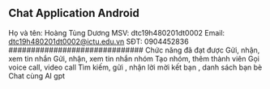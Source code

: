 ## Chat Application Android


Họ và tên: Hoàng Tùng Dương
MSV: dtc19h480201dt0002
Email: dtc19h480201dt0002@ictu.edu.vn
SĐT: 0904452836
##############################
Chức năng đã đạt được 
Gửi, nhận, xem tin nhắn 
Gửi, nhận, xem tin nhắn nhóm
Tạo nhóm, thêm thành viên 
Gọi voice call, video call
Tìm kiếm, gửi , nhận lời mời kết bạn , danh sách bạn bè
Chat cùng AI gpt

